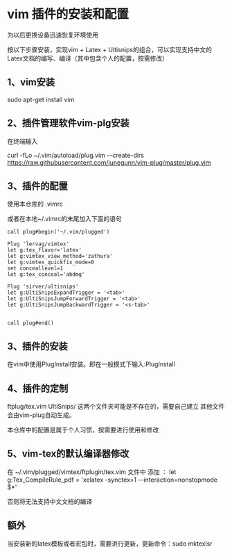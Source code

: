 # vim 插件的安装和配置 
为以后更换设备迅速恢复环境使用

按以下步骤安装，实现vim + Latex + Ultisnips的组合，可以实现支持中文的Latex文档的编写、编译（其中包含个人的配置，按需修改）

## 1、vim安装 
sudo apt-get install vim

## 2、插件管理软件vim-plg安装
在终端输入

curl -fLo ~/.vim/autoload/plug.vim --create-dirs 
https://raw.githubusercontent.com/junegunn/vim-plug/master/plug.vim

## 3、插件的配置
使用本仓库的
.vimrc

或者在本地~/.vimrc的末尾加入下面的语句
```
call plug#begin('~/.vim/plugged')

Plug 'lervag/vimtex'
let g:tex_flavor='latex'
let g:vimtex_view_method='zathura'
let g:vimtex_quickfix_mode=0
set conceallevel=1
let g:tex_conceal='abdmg'

Plug 'sirver/ultisnips'
let g:UltiSnipsExpandTrigger = '<tab>'
let g:UltiSnipsJumpForwardTrigger = '<tab>'
let g:UltiSnipsJumpBackwardTrigger = '<s-tab>'


call plug#end()
```

## 3、插件的安装

在vim中使用PlugInstall安装。即在一般模式下输入:PlugInstall

## 4、插件的定制

ftplug/tex.vim UltiSnips/ 这两个文件夹可能是不存在的，需要自己建立 其他文件会由vim-plug自动生成。 

本仓库中的配置是属于个人习惯，按需要进行使用和修改

## 5、vim-tex的默认编译器修改
在 ~/.vim/plugged/vimtex/ftplugin/tex.vim 文件中
添加 ： let g:Tex_CompileRule_pdf = 'xelatex -synctex=1 --interaction=nonstopmode $*'

否则将无法支持中文文档的编译

## 额外
当安装新的latex模板或者宏包时，需要进行更新，更新命令：sudo mktexlsr
